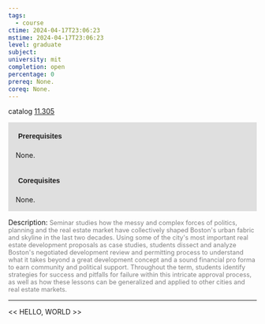 ```yaml
---
tags:
  - course
ctime: 2024-04-17T23:06:23
mstime: 2024-04-17T23:06:23
level: graduate
subject: 
university: mit
completion: open
percentage: 0
prereq: None.
coreq: None.
---
```


catalog [11.305](http://student.mit.edu/catalog/m11c.html#11.305)

<span style="display: block; padding: 15px; background-color: rgb(100, 100, 100, 0.2);"><font id="m_prereq524_0" style="display: block; font-family: Arial, sans-serif; font-weight: bold; padding: 5px">Prerequisites</font><br><span id="prereq524_0">None.</span></span>
<span style="display: block; padding: 15px; background-color: rgb(100, 100, 100, 0.2);"><font id="m_coreq524_0" style="display: block; font-family: Arial, sans-serif; font-weight: bold; padding: 5px">Corequisites</font><br><span id="coreq524_0">None.</span></span>

<font style="">Description:</font>
<font style="color: grey; font-size: 0.8rem;">Seminar studies how the messy and complex forces of politics, planning and the real estate market have collectively shaped Boston's urban fabric and skyline in the last two decades. Using some of the city's most important real estate development proposals as case studies, students dissect and analyze Boston's negotiated development review and permitting process to understand what it takes beyond a great development concept and a sound financial pro forma to earn community and political support. Throughout the term, students identify strategies for success and pitfalls for failure within this intricate approval process, as well as how these lessons can be generalized and applied to other cities and real estate markets.</font>



---

<< HELLO, WORLD >>
